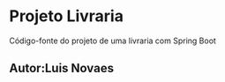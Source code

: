 # Projeto Livraria 
Código-fonte do projeto de uma livraria com Spring Boot 

## Autor:Luis Novaes

